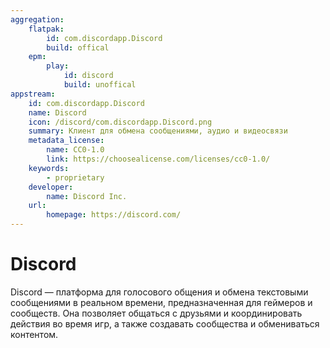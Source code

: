 ```yaml
---
aggregation: 
    flatpak: 
        id: com.discordapp.Discord
        build: offical
    epm:
        play:
            id: discord
            build: unoffical
appstream:
    id: com.discordapp.Discord
    name: Discord
    icon: /discord/com.discordapp.Discord.png
    summary: Клиент для обмена сообщениями, аудио и видеосвязи
    metadata_license: 
        name: CC0-1.0
        link: https://choosealicense.com/licenses/cc0-1.0/
    keywords: 
        - proprietary
    developer: 
        name: Discord Inc.
    url: 
        homepage: https://discord.com/
---
```


# Discord

Discord — платформа для голосового общения и обмена текстовыми сообщениями в реальном времени, предназначенная для геймеров и сообществ. Она позволяет общаться с друзьями и координировать действия во время игр, а также создавать сообщества и обмениваться контентом.

<!--@include: @apps/_parts/install/content-flatpak.md-->
<!--@include: @apps/_parts/install/content-epm-play.md-->